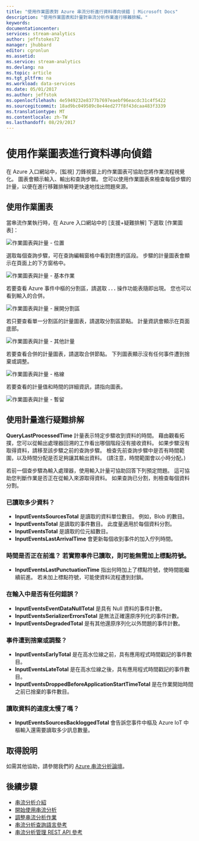```yaml
---
title: "使用作業圖表對 Azure 串流分析進行資料導向偵錯 | Microsoft Docs"
description: "使用作業圖表和計量對串流分析作業進行移難排解。"
keywords: 
documentationcenter: 
services: stream-analytics
author: jeffstokes72
manager: jhubbard
editor: cgronlun
ms.assetid: 
ms.service: stream-analytics
ms.devlang: na
ms.topic: article
ms.tgt_pltfrm: na
ms.workload: data-services
ms.date: 05/01/2017
ms.author: jeffstok
ms.openlocfilehash: 4e5949232e8377b7697eaebf96eacdc31c4f5422
ms.sourcegitcommit: 18ad9bc049589c8e44ed277f8f43dcaa483f3339
ms.translationtype: MT
ms.contentlocale: zh-TW
ms.lasthandoff: 08/29/2017
---
```

# <a name="data-driven-debugging-by-using-the-job-diagram"></a>使用作業圖表進行資料導向偵錯

在 Azure 入口網站中，[監視] 刀鋒視窗上的作業圖表可協助您將作業流程視覺化。 圖表會顯示輸入、輸出和查詢步驟。 您可以使用作業圖表來檢查每個步驟的計量，以便在進行移難排解時更快速地找出問題來源。

## <a name="using-the-job-diagram"></a>使用作業圖表

當串流作業執行時，在 Azure 入口網站中的 [支援+疑難排解] 下選取 [作業圖表]：

![作業圖表與計量 - 位置](./media/stream-analytics-job-diagram-with-metrics/stream-analytics-job-diagram-with-metrics-portal-1.png)

選取每個查詢步驟，可在查詢編輯窗格中看到對應的區段。 步驟的計量圖表會顯示在頁面上的下方窗格中。

![作業圖表與計量 - 基本作業](./media/stream-analytics-job-diagram-with-metrics/stream-analytics-job-diagram-with-metrics-portal-2.png)

若要查看 Azure 事件中樞的分割區，請選取 **. . .** 操作功能表隨即出現。 您也可以看到輸入的合併。

![作業圖表與計量 - 展開分割區](./media/stream-analytics-job-diagram-with-metrics/stream-analytics-job-diagram-with-metrics-portal-3.png)

若只要查看單一分割區的計量圖表，請選取分割區節點。 計量資訊會顯示在頁面底部。

![作業圖表與計量 - 其他計量](./media/stream-analytics-job-diagram-with-metrics/stream-analytics-job-diagram-with-metrics-portal-4.png)

若要查看合併的計量圖表，請選取合併節點。 下列圖表顯示沒有任何事件遭到捨棄或調整。

![作業圖表與計量 - 格線](./media/stream-analytics-job-diagram-with-metrics/stream-analytics-job-diagram-with-metrics-portal-5.png)

若要查看的計量值和時間的詳細資訊，請指向圖表。

![作業圖表與計量 - 暫留](./media/stream-analytics-job-diagram-with-metrics/stream-analytics-job-diagram-with-metrics-portal-6.png)

## <a name="troubleshoot-by-using-metrics"></a>使用計量進行疑難排解

**QueryLastProcessedTime** 計量表示特定步驟收到資料的時間。 藉由觀看拓撲，您可以從輸出處理器回溯的工作看出哪個階段沒有接收資料。 如果步驟沒有取得資料，請移至該步驟之前的查詢步驟。 檢查先前查詢步驟中是否有時間範圍，以及時間分配是否足夠讓其輸出資料。 (請注意，時間範圍會以小時分配。)
 
若前一個查步驟為輸入處理器，使用輸入計量可協助回答下列預定問題。 這可協助您判斷作業是否正在從輸入來源取得資料。 如果查詢已分割，則檢查每個資料分割。
 
### <a name="how-much-data-is-being-read"></a>已讀取多少資料？

*   **InputEventsSourcesTotal** 是讀取的資料單位數目。 例如，Blob 的數目。
*   **InputEventsTotal** 是讀取的事件數目。 此度量適用於每個資料分割。
*   **InputEventsTotal** 是讀取的位元組數目。
*   **InputEventsLastArrivalTime** 會更新每個收到事件的加入佇列時間。
 
### <a name="is-time-moving-forward-if-actual-events-are-read-punctuation-might-not-be-issued"></a>時間是否正在前進？ 若實際事件已讀取，則可能無需加上標點符號。

*   **InputEventsLastPunctuationTime** 指出何時加上了標點符號，使時間能繼續前進。 若未加上標點符號，可能使資料流程遭到封鎖。
 
### <a name="are-there-any-errors-in-the-input"></a>在輸入中是否有任何錯誤？

*   **InputEventsEventDataNullTotal** 是具有 Null 資料的事件計數。
*   **InputEventsSerializerErrorsTotal** 是無法正確還原序列化的事件計數。
*   **InputEventsDegradedTotal** 是有其他還原序列化以外問題的事件計數。
 
### <a name="are-events-being-dropped-or-adjusted"></a>事件遭到捨棄或調整？

*   **InputEventsEarlyTotal** 是在高水位線之前，具有應用程式時間戳記的事件數目。
*   **InputEventsLateTotal** 是在高水位線之後，具有應用程式時間戳記的事件數目。
*   **InputEventsDroppedBeforeApplicationStartTimeTotal** 是在作業開始時間之前已捨棄的事件數目。
 
### <a name="are-we-falling-behind-in-reading-data"></a>讀取資料的速度太慢了嗎？

*   **InputEventsSourcesBackloggedTotal** 會告訴您事件中樞及 Azure IoT 中樞輸入還需要讀取多少訊息數量。


## <a name="get-help"></a>取得說明
如需其他協助，請參閱我們的 [Azure 串流分析論壇](https://social.msdn.microsoft.com/Forums/en-US/home?forum=AzureStreamAnalytics)。

## <a name="next-steps"></a>後續步驟
* [串流分析介紹](stream-analytics-introduction.md)
* [開始使用串流分析](stream-analytics-real-time-fraud-detection.md)
* [調整串流分析作業](stream-analytics-scale-jobs.md)
* [串流分析查詢語言參考](https://msdn.microsoft.com/library/azure/dn834998.aspx)
* [串流分析管理 REST API 參考](https://msdn.microsoft.com/library/azure/dn835031.aspx)
